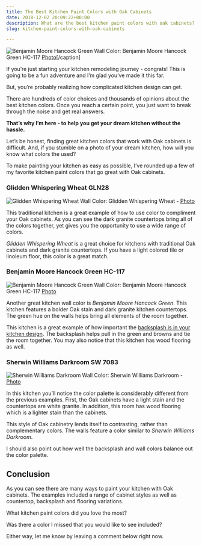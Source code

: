 ```yaml
---
title: The Best Kitchen Paint Colors with Oak Cabinets
date: 2018-12-02 20:09:22+00:00
description: What are the best kitchen paint colors with oak cabinets? Before you go anywhere else be sure to read my tips on kitchen color schemes and painting tips.
slug: kitchen-paint-colors-with-oak-cabinets

---
```


![Benjamin Moore Hancock Green](https://www.doorwaysmagazine.com/wp-content/uploads/kitchen_paint_colors_with_oak_cabinets_02-300x200.jpg) 
Wall Color: Benjamin Moore Hancock Green HC-117 [Photo](http://www.houzz.com/photos/46086/Overall-traditional-kitchen-chicago)[/caption]

If you’re just starting your kitchen remodeling journey - congrats! This is going to be a fun adventure and I’m glad you’ve made it this far. 

But, you’re probably realizing how complicated kitchen design can get. 

There are hundreds of color choices and thousands of opinions about the best kitchen colors. Once you reach a certain point, you just want to break through the noise and get real answers. 

**That’s why I’m here - to help you get your dream kitchen without the hassle.**

Let’s be honest, finding great kitchen colors that work with Oak cabinets is difficult. And, if you stumble on a photo of your dream kitchen, how will you know what colors the used?

To make painting your kitchen as easy as possible, I’ve rounded up a few of my favorite kitchen paint colors that go great with Oak cabinets.



### Glidden Whispering Wheat GLN28



![Glidden Whispering Wheat](https://www.doorwaysmagazine.com/wp-content/uploads/kitchen_paint_colors_with_oak_cabinets_01.jpg) 
Wall Color: Glidden Whispering Wheat - [Photo](http://www.houzz.com/photos/19359/Del-Webb-Lincoln-Hills-traditional-kitchen-sacramento)

This traditional kitchen is a great example of how to use color to compliment your Oak cabinets. As you can see the dark granite countertops bring all of the colors together, yet gives you the opportunity to use a wide range of colors.

_Glidden Whispering Wheat_ is a great choice for kitchens with traditional Oak cabinets and dark granite countertops. If you have a light colored tile or linoleum floor, this color is a great match.



### Benjamin Moore Hancock Green HC-117



![Benjamin Moore Hancock Green](https://www.doorwaysmagazine.com/wp-content/uploads/kitchen_paint_colors_with_oak_cabinets_02.jpg) 
Wall Color: Benjamin Moore Hancock Green HC-117 [Photo](http://www.houzz.com/photos/46086/Overall-traditional-kitchen-chicago)

Another great kitchen wall color is _Benjamin Moore Hancock Green_. This kitchen features a bolder Oak stain and dark granite kitchen countertops. The green hue on the walls helps bring all elements of the room together.

This kitchen is a great example of how important the [backsplash is in your kitchen design](https://www.doorwaysmagazine.com/10-classic-kitchen-backsplash-ideas/). The backsplash helps pull in the green and browns and tie the room together. You may also notice that this kitchen has wood flooring as well. 



### Sherwin Williams Darkroom SW 7083 



![Sherwin Williams Darkroom](https://www.doorwaysmagazine.com/wp-content/uploads/kitchen_paint_colors_with_oak_cabinets_03.jpg) 
Wall Color: Sherwin Williams Darkroom - [Photo](http://www.houzz.com/photos/317241/True-Residence-rustic-kitchen-portland)

In this kitchen you’ll notice the color palette is considerably different from the previous examples. First, the Oak cabinets have a light stain and the countertops are white granite. In addition, this room has wood flooring which is a lighter stain than the cabinets.

This style of Oak cabinetry lends itself to contrasting, rather than complementary colors. The walls feature a color similar to _Sherwin Williams Darkroom_. 

I should also point out how well the backsplash and wall colors balance out the color palette. 

## Conclusion

As you can see there are many ways to paint your kitchen with Oak cabinets. The examples included a range of cabinet styles as well as countertop, backsplash and flooring variations. 

What kitchen paint colors did you love the most? 

Was there a color I missed that you would like to see included? 

Either way, let me know by leaving a comment below right now.
